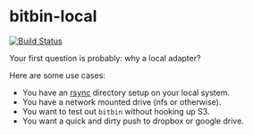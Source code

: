 bitbin-local
============

[![Build Status](https://travis-ci.org/bitbinio/bitbin-local.svg)](https://travis-ci.org/bitbinio/bitbin-local)

Your first question is probably: why a local adapter?

Here are some use cases:

* You have an [rsync](http://en.wikipedia.org/wiki/Rsync) directory setup on your local system.
* You have a network mounted drive (nfs or otherwise).
* You want to test out `bitbin` without hooking up S3.
* You want a quick and dirty push to dropbox or google drive.